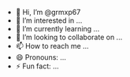 - 👋 Hi, I’m @grmxp67
- 👀 I’m interested in ...
- 🌱 I’m currently learning ...
- 💞️ I’m looking to collaborate on ...
- 📫 How to reach me ...
- 😄 Pronouns: ...
- ⚡ Fun fact: ...

<!---
grmxp67/grmxp67 is a ✨ special ✨ repository because its `README.md` (this file) appears on your GitHub profile.
You can click the Preview link to take a look at your cha
